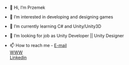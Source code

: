 - 👋 Hi, I’m Przemek

- 👀 I’m interested in developing and designing games
- 🌱 I’m currently learning C# and Unity/Unity3D
- 💞️ I’m looking for job as Unity Developer || Unity Designer
- 📫 How to reach me -
[E-mail](przemek.warzecha21@gmail.com) <br>
[WWW](https://przemek21warzecha.wixsite.com/main) <br>
[Linkedin](https://www.linkedin.com/in/przemysław-warzecha-93073a209) <br>
<!---
pwarzecha/pwarzecha is a ✨ special ✨ repository because its `README.md` (this file) appears on your GitHub profile.
You can click the Preview link to take a look at your changes.
--->
